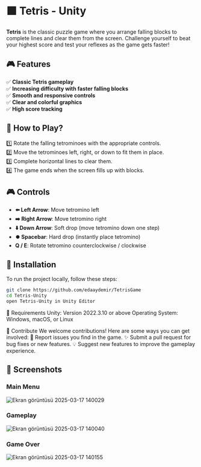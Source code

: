 # 🟩 Tetris - Unity

**Tetris** is the classic puzzle game where you arrange falling blocks to complete lines and clear them from the screen. Challenge yourself to beat your highest score and test your reflexes as the game gets faster!

## 🎮 Features  
✅ **Classic Tetris gameplay**  
✅ **Increasing difficulty with faster falling blocks**  
✅ **Smooth and responsive controls**  
✅ **Clear and colorful graphics**  
✅ **High score tracking**  

## 📲 How to Play?  
1️⃣ Rotate the falling tetrominoes with the appropriate controls.  
2️⃣ Move the tetrominoes left, right, or down to fit them in place.  
3️⃣ Complete horizontal lines to clear them.  
4️⃣ The game ends when the screen fills up with blocks.  


## 🎮 Controls  
- **⬅️ Left Arrow**: Move tetromino left  
- **➡️ Right Arrow**: Move tetromino right  
- **⬇️ Down Arrow**: Soft drop (move tetromino down one step)  
- **⏺️ Spacebar**: Hard drop (instantly place tetromino)  
- **Q / E**: Rotate tetromino counterclockwise / clockwise


## 🚀 Installation  
To run the project locally, follow these steps:  
```sh
git clone https://github.com/edaaydemir/TetrisGame
cd Tetris-Unity
open Tetris-Unity in Unity Editor
```

🔧 Requirements
Unity: Version 2022.3.10 or above
Operating System: Windows, macOS, or Linux


👥 Contribute
We welcome contributions! Here are some ways you can get involved:
📝 Report issues you find in the game.
✨ Submit a pull request for bug fixes or new features.
💡 Suggest new features to improve the gameplay experience.

## 📸 Screenshots  

### Main Menu  
![Ekran görüntüsü 2025-03-17 140029](https://github.com/user-attachments/assets/8139d154-b7d6-4402-9a3c-a90668f02013)

### Gameplay  
![Ekran görüntüsü 2025-03-17 140040](https://github.com/user-attachments/assets/45d42320-0987-44bb-891d-dae1ee44b36c)

### Game Over 
![Ekran görüntüsü 2025-03-17 140155](https://github.com/user-attachments/assets/fea52b86-c313-4b7c-bef4-8e9da7730788)
